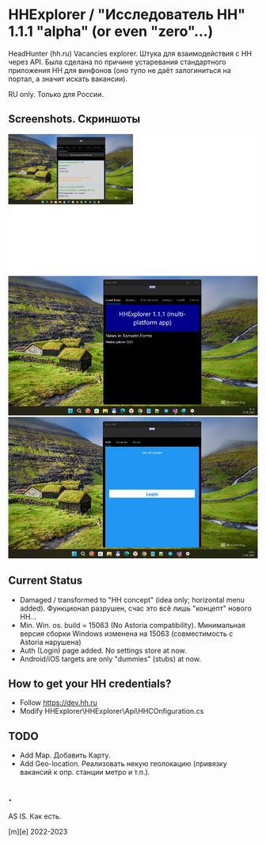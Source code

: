 # HHExplorer  / "Исследователь HH" 1.1.1 "alpha" (or even "zero"...)

HeadHunter (hh.ru) Vacancies explorer. Штука для взаимодействия с HH через API. Была сделана по причине устаревания 
стандартного приложения HH для винфонов (оно тупо не даёт залогиниться на портал, а значит искать вакансии).

RU only. Только для России.

## Screenshots. Скриншоты
![](Images/shot1.png)
![](Images/shot2.png)
![](Images/shot3.png)

## Current Status
- Damaged / transformed to "HH concept" (idea only; horizontal menu added). Функционал разрушен, счас это всё лишь "концепт" нового HH...
- Min. Win. os. build = 15063 (No Astoria compatibility). Минимальная версия сборки Windows изменена на 15063 (совместимость с Astoria нарушена) 
- Auth (Login) page added. No settings store at now.
- Android/iOS targets are only "dummies" (stubs) at now.

## How to get your HH credentials?
- Follow https://dev.hh.ru   
- Modify HHExplorer\HHExplorer\Api\HHCOnfiguration.cs

## TODO
- Add Map. Добавить Карту.
- Add Geo-location. Реализовать некую геолокацию (привязку вакансий к опр. станции метро и т.п.).

## .

AS IS. Как есть.

[m][e] 2022-2023

